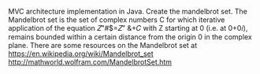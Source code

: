 MVC architecture implementation in Java. Create the mandelbrot set.
The Mandelbrot set is the set of complex numbers C for which iterative application of the equation 𝑍"#$=𝑍" &+𝐶 with Z starting at 0 (i.e. at 0+0𝑖), remains bounded within a certain distance from the origin 0 in the complex plane. There are some resources on the Mandelbrot set at https://en.wikipedia.org/wiki/Mandelbrot_set http://mathworld.wolfram.com/MandelbrotSet.htm
